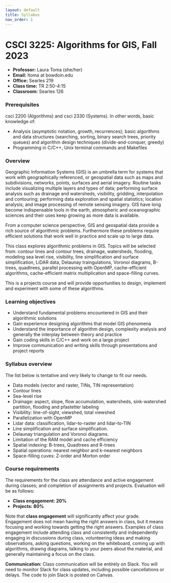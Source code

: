 ```yaml
---
layout: default 
title: Syllabus
nav_order: 1
---
```



# CSCI 3225: Algorithms for GIS, Fall 2023

- __Professor:__ Laura Toma (she/her)
- __Email:__ ltoma at bowdoin.edu
- __Office:__ Searles 219 
- __Class time:__  TR 2:50-4:15
- __Classroom:__  Searles 126


### Prerequisites 
csci 2200 (Algorithms) and csci 2330 (Systems). In other words, basic knowledge of:

-  Analysis (asymptotic notation, growth, recurrences); basic algorithms and data structures (searching, sorting, binary search trees, priority queues) and algorithm design techniques (divide-and-conquer, greedy)
- Programming in C/C++, Unix terminal commands and Makefiles



### Overview

Geographic Information Systems (GIS) is an umbrella term for systems
  that work with geographically referenced, or geospatial data such as
  maps and subdivisions, networks, points, surfaces and aerial
  imagery.  Routine tasks include visualizing multiple layers and
  types of data; performing surface analysis such as drainage and
  watersheds, visibility, gridding, interpolation and contouring;
  performing data exploration and spatial statistics; location
  analysis; and image processing of remote sensing imagery. GIS have
  long become indispensable tools in the earth, atmospheric and
  oceanographic sciences and their uses keep growing as more data is available. 

From a computer science perspective, GIS and geospatial data provide a
rich source of algorithmic problems. Furthermore these problems require efficient solutions
that work well in practice and scale up to large data.

This class explores algorithmic problems in GIS. Topics will be selected from: 
contour lines and contour trees, drainage, watersheds, flooding,
modeling sea level rise, visibility, line simplification and surface
simplification, LiDAR data, Delaunay traingulations, Voronoi diagrams,
B-trees, quadtrees, parallel processing with OpenMP, cache-efficient
algorithms, cache-efficient matrix multiplication and space-filling
curves. 

This is a projects course and will provide opportunities to design, implement and experiment with some of these
algorithms.


### Learning objectives

- Understand  fundamental problems encountered in GIS and their algorithmic solutions
- Gain experience designing algorithms that model GIS phenomena 
- Understand the importance of algorithm design, complexity analysis and generally the interplay between theory and practice
- Gain coding skills in C/C++  and work on a large project
- Improve communication and writing skills through presentations and project reports



### Syllabus overview

The list below is tentative and  very likely to change to fit our needs. 

- Data models (vector and raster, TINs, TIN representation)
- Contour lines
- Sea-level rise
- Drainage: aspect, slope, flow accumulation, watersheds, sink-watershed partition, flooding and pfastetter labeling
- Visibility: line-of-sight, viewshed, total viewshed
- Parallelization with OpenMP 
- Lidar data:  classification, lidar-to-raster and lidar-to-TIN
- Line simplification and surface simplification.
- Delaunay triangulation and Voronoi diagrams.
- Limitation of the RAM model and cache efficiency   
- Spatial indexing: B-trees,  Quadtrees and R-trees
- Spatial operations:  nearest neighbor and k-nearest neighbors
- Space-filling cuves: Z-order and Morton order


 
### Course requirements

The requirements for the class are attendance and active engagement during classes; and completion of 
assignments and projects.  Evaluation will be as follows: 

- __Class engagement: 20%__ 
- __Projects: 80%__

Note that __class engagement__ will significantly affect your grade.  Engagement does not mean having the right answers in class, but it means focusing and  working towards getting the right answers.  Examples of class engagement include attending class and consistently and independently engaging in discussions during class, volunteering ideas and making observations, asking questions, working on the whiteboard, coming up with algorithms, drawng diagrams, talking to your peers about the material, and generally maintaining a focus on the class.


**Communication:** Class communication will be entirely on Slack. You will need to monitor Slack for class updates, including possible
  cancellations or delays. The code to join Slack is posted on Canvas.

     

